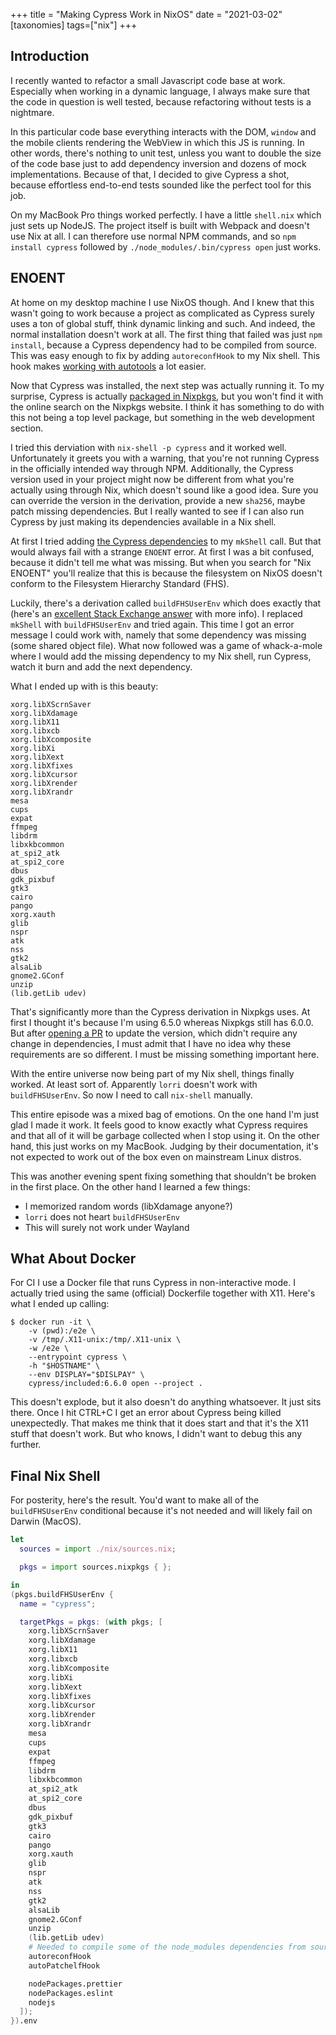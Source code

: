 +++
title = "Making Cypress Work in NixOS"
date = "2021-03-02"
[taxonomies]
tags=["nix"]
+++

## Introduction

I recently wanted to refactor a small Javascript code base at work. Especially when working in a dynamic language, I always make sure that the code in question is well tested, because refactoring without tests is a nightmare.

In this particular code base everything interacts with the DOM, `window` and the mobile clients rendering the WebView in which this JS is running. In other words, there's nothing to unit test, unless you want to double the size of the code base just to add dependency inversion and dozens of mock implementations. Because of that, I decided to give Cypress a shot, because effortless end-to-end tests sounded like the perfect tool for this job.

On my MacBook Pro things worked perfectly. I have a little `shell.nix` which just sets up NodeJS. The project itself is built with Webpack and doesn't use Nix at all. I can therefore use normal NPM commands, and so `npm install cypress` followed by `./node_modules/.bin/cypress open` just works.

## ENOENT

At home on my desktop machine I use NixOS though. And I knew that this wasn't going to work because a project as complicated as Cypress surely uses a ton of global stuff, think dynamic linking and such. And indeed, the normal installation doesn't work at all. The first thing that failed was just `npm install`, because a Cypress dependency had to be compiled from source. This was easy enough to fix by adding `autoreconfHook` to my Nix shell. This hook makes [working with autotools](https://nixos.wiki/wiki/Packaging/Quirks_and_Caveats) a lot easier.

Now that Cypress was installed, the next step was actually running it. To my surprise, Cypress is actually [packaged in Nixpkgs](https://github.com/NixOS/nixpkgs/blob/master/pkgs/development/web/cypress/default.nix), but you won't find it with the online search on the Nixpkgs website. I think it has something to do with this not being a top level package, but something in the web development section.

I tried this derviation with `nix-shell -p cypress` and it worked well. Unfortunately it greets you with a warning, that you're not running Cypress in the officially intended way through NPM. Additionally, the Cypress version used in your project might now be different from what you're actually using through Nix, which doesn't sound like a good idea. Sure you can override the version in the derivation, provide a new `sha256`, maybe patch missing dependencies. But I really wanted to see if I can also run Cypress by just making its dependencies available in a Nix shell.

At first I tried adding [the Cypress dependencies](https://docs.cypress.io/guides/continuous-integration/introduction.html#Dependencies) to my `mkShell` call. But that would always fail with a strange `ENOENT` error. At first I was a bit confused, because it didn't tell me what was missing. But when you search for "Nix ENOENT" you'll realize that this is because the filesystem on NixOS doesn't conform to the Filesystem Hierarchy Standard (FHS).

Luckily, there's a derivation called `buildFHSUserEnv` which does exactly that (here's an [excellent Stack Exchange answer](https://unix.stackexchange.com/questions/522822/different-methods-to-run-a-non-nixos-executable-on-nixos) with more info). I replaced `mkShell` with `buildFHSUserEnv` and tried again. This time I got an error message I could work with, namely that some dependency was missing (some shared object file). What now followed was a game of whack-a-mole where I would add the missing dependency to my Nix shell, run Cypress, watch it burn and add the next dependency.

What I ended up with is this beauty:

```text
xorg.libXScrnSaver
xorg.libXdamage
xorg.libX11
xorg.libxcb
xorg.libXcomposite
xorg.libXi
xorg.libXext
xorg.libXfixes
xorg.libXcursor
xorg.libXrender
xorg.libXrandr
mesa
cups
expat
ffmpeg
libdrm
libxkbcommon
at_spi2_atk
at_spi2_core
dbus
gdk_pixbuf
gtk3
cairo
pango
xorg.xauth
glib
nspr
atk
nss
gtk2
alsaLib
gnome2.GConf
unzip
(lib.getLib udev)
```

That's significantly more than the Cypress derivation in Nixpkgs uses. At first I thought it's because I'm using 6.5.0 whereas Nixpkgs still has 6.0.0. But after [opening a PR](https://github.com/NixOS/nixpkgs/pull/114889) to update the version, which didn't require any change in dependencies, I must admit that I have no idea why these requirements are so different. I must be missing something important here.

With the entire universe now being part of my Nix shell, things finally worked. At least sort of. Apparently `lorri` doesn't work with `buildFHSUserEnv`. So now I need to call `nix-shell` manually.

This entire episode was a mixed bag of emotions. On the one hand I'm just glad I made it work. It feels good to know exactly what Cypress requires and that all of it will be garbage collected when I stop using it. On the other hand, this just works on my MacBook. Judging by their documentation, it's not expected to work out of the box even on mainstream Linux distros.

This was another evening spent fixing something that shouldn't be broken in the first place. On the other hand I learned a few things:

- I memorized random words (libXdamage anyone?)
- `lorri` does not heart `buildFHSUserEnv`
- This will surely not work under Wayland

## What About Docker

For CI I use a Docker file that runs Cypress in non-interactive mode. I actually tried using the same (official) Dockerfile together with X11. Here's what I ended up calling:

```shell
$ docker run -it \
    -v (pwd):/e2e \
    -v /tmp/.X11-unix:/tmp/.X11-unix \
    -w /e2e \
    --entrypoint cypress \
    -h "$HOSTNAME" \
    --env DISPLAY="$DISLPAY" \
    cypress/included:6.6.0 open --project .
```

This doesn't explode, but it also doesn't do anything whatsoever. It just sits there. Once I hit CTRL+C I get an error about Cypress being killed unexpectedly. That makes me think that it does start and that it's the X11 stuff that doesn't work. But who knows, I didn't want to debug this any further.

## Final Nix Shell

For posterity, here's the result. You'd want to make all of the `buildFHSUserEnv` conditional because it's not needed and will likely fail on Darwin (MacOS).

```nix
let
  sources = import ./nix/sources.nix;

  pkgs = import sources.nixpkgs { };

in
(pkgs.buildFHSUserEnv {
  name = "cypress";

  targetPkgs = pkgs: (with pkgs; [
    xorg.libXScrnSaver
    xorg.libXdamage
    xorg.libX11
    xorg.libxcb
    xorg.libXcomposite
    xorg.libXi
    xorg.libXext
    xorg.libXfixes
    xorg.libXcursor
    xorg.libXrender
    xorg.libXrandr
    mesa
    cups
    expat
    ffmpeg
    libdrm
    libxkbcommon
    at_spi2_atk
    at_spi2_core
    dbus
    gdk_pixbuf
    gtk3
    cairo
    pango
    xorg.xauth
    glib
    nspr
    atk
    nss
    gtk2
    alsaLib
    gnome2.GConf
    unzip
    (lib.getLib udev)
    # Needed to compile some of the node_modules dependencies from source
    autoreconfHook
    autoPatchelfHook

    nodePackages.prettier
    nodePackages.eslint
    nodejs
  ]);
}).env
```

